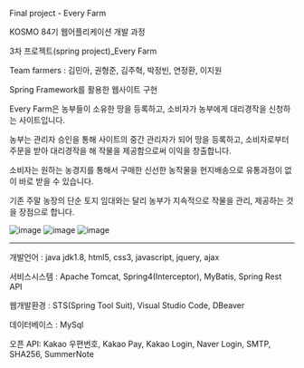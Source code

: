 Final project - Every Farm

KOSMO 84기 웹어플리케이션 개발 과정

3차 프로젝트(spring project)_Every Farm

Team farmers : 김민아, 권형준, 김주혁, 박정빈, 연정환, 이지원

Spring Framework를 활용한 웹사이트 구현

Every Farm은 농부들이 소유한 땅을 등록하고, 소비자가 농부에게 대리경작을 신청하는 사이트입니다.

농부는 관리자 승인을 통해 사이트의 중간 관리자가 되어 땅을 등록하고, 소비자로부터 주문을 받아 대리경작을 해 작물을 제공함으로써 이익을 창출합니다.

소비자는 원하는 농경지를 통해서 구매한 신선한 농작물을 현지배송으로 유통과정이 없이 바로 받을 수 있습니다.

기존 주말 농장의 단순 토지 임대와는 달리 농부가 지속적으로 작물을 관리, 제공하는 것을 장점으로 합니다.

![image](https://user-images.githubusercontent.com/79892930/135019945-3635b3da-7545-411d-b716-8215915a5433.png)
![image](https://user-images.githubusercontent.com/79892930/135019969-ced09b3b-098b-44cb-94af-82a6747e3049.png)
![image](https://user-images.githubusercontent.com/79892930/135019975-3253d338-2997-49b5-ae31-e0c38d370e02.png)


------------------------------------

개발언어 : java jdk1.8, html5, css3, javascript, jquery, ajax

서비스시스템 : Apache Tomcat, Spring4(Interceptor), MyBatis, Spring Rest API

웹개발환경 : STS(Spring Tool Suit), Visual Studio Code, DBeaver

데이터베이스 : MySql

오픈 API: Kakao 우편번호, Kakao Pay, Kakao Login, Naver Login, SMTP, SHA256, SummerNote
